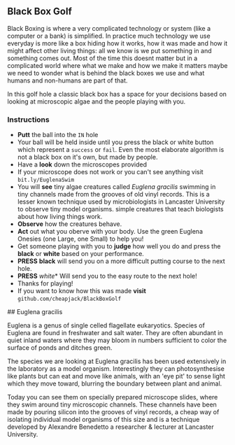 
## Black Box Golf

Black Boxing is where a very complicated technology or system (like a computer or a bank) is simplified. In practice much technology we use everyday is more like a box hiding how it works, how it was made and how it might affect other living things: all we know is we put something in and something comes out. Most of the time this doesnt matter but in a complicated world where what we make and how we make it matters maybe we need to wonder what is behind the black boxes we use and what humans and non-humans are part of that.

In this golf hole a classic black box has a space for your decisions based on looking at microscopic algae and the people playing with you.

### Instructions

 * **Putt** the ball into the `IN` hole
  * Your ball will be held inside until you press the black or white button which represent a `success` or `fail`. Even the most elaborate algorithm is not a black box on it's own, but made by people.
 * Have a **look** down the microscopes provided
  * If your microscope does not work or you can't see anything visit `bit.ly/EuglenaSwim`
  * You will **see** tiny algae creatures called *Euglena gracilis* swimming in tiny channels made from the grooves of old vinyl records. This is a lesser known technique used by microbiologists in Lancaster University to observe tiny model organisms. simple creatures that teach biologists about how living things work.
* **Observe** how the creatures behave.
* **Act** out what you oberve with your body. Use the green Euglena Onesies (one Large, one Small) to help you!
 * Get someone playing with you to **judge** how well you do and press the **black** or **white** based on your performance.
 * **PRESS** **black** will send you on a more difficult putting course to the next hole.
 * **PRESS** *white** Will send you to the easy route to the next hole!
 * Thanks for playing!
 * If you want to know how this was made **visit** `github.com/cheapjack/BlackBoxGolf`

## Euglena gracilis

Euglena is a genus of single celled flagellate eukaryotics. Species of Euglena are found in freshwater and salt water. They are often abundant in quiet inland waters where they may bloom in numbers sufficient to color the surface of ponds and ditches green. 

The species we are looking at Euglena gracilis has been used extensively in the laboratory as a model organism. Interestingly they can photosynthesise like plants but can eat and move like animals, with an 'eye pit' to sense light which they move toward, blurring the boundary between plant and animal. 

Today you can see them on specially prepared microscope slides, where they swim around tiny microscopic channels. These channels have been made by pouring silicon into the grooves of vinyl records, a cheap way of isolating individual model organisms of this size and is a technique developed by Alexandre Benedetto a researcher & lecturer at Lancaster University.  
